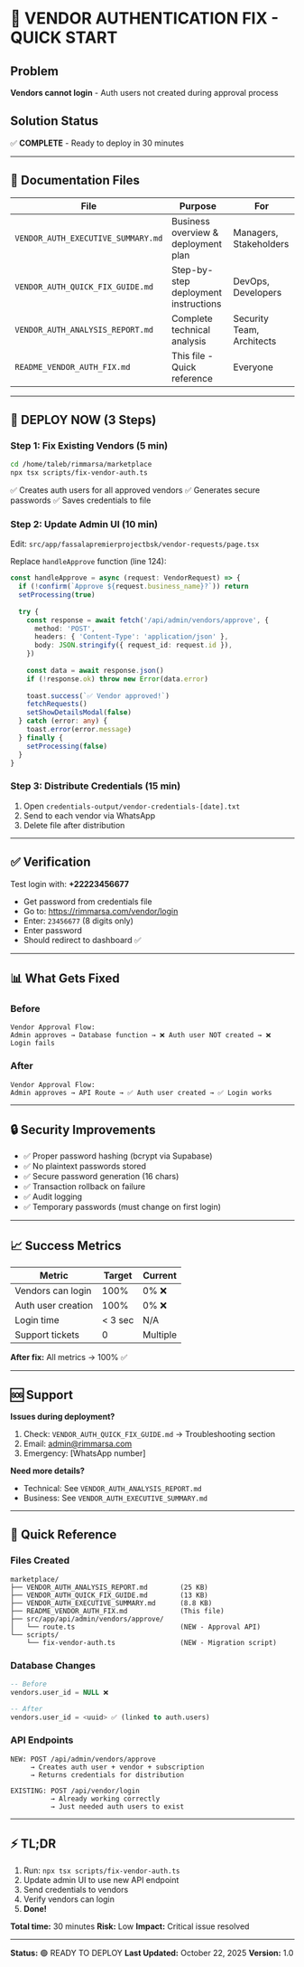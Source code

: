 # 🚨 VENDOR AUTHENTICATION FIX - QUICK START

## Problem
**Vendors cannot login** - Auth users not created during approval process

## Solution Status
✅ **COMPLETE** - Ready to deploy in 30 minutes

---

## 📁 Documentation Files

| File | Purpose | For |
|------|---------|-----|
| `VENDOR_AUTH_EXECUTIVE_SUMMARY.md` | Business overview & deployment plan | Managers, Stakeholders |
| `VENDOR_AUTH_QUICK_FIX_GUIDE.md` | Step-by-step deployment instructions | DevOps, Developers |
| `VENDOR_AUTH_ANALYSIS_REPORT.md` | Complete technical analysis | Security Team, Architects |
| `README_VENDOR_AUTH_FIX.md` | This file - Quick reference | Everyone |

---

## 🚀 DEPLOY NOW (3 Steps)

### Step 1: Fix Existing Vendors (5 min)
```bash
cd /home/taleb/rimmarsa/marketplace
npx tsx scripts/fix-vendor-auth.ts
```
✅ Creates auth users for all approved vendors
✅ Generates secure passwords
✅ Saves credentials to file

### Step 2: Update Admin UI (10 min)
Edit: `src/app/fassalapremierprojectbsk/vendor-requests/page.tsx`

Replace `handleApprove` function (line 124):
```typescript
const handleApprove = async (request: VendorRequest) => {
  if (!confirm(`Approve ${request.business_name}?`)) return
  setProcessing(true)
  
  try {
    const response = await fetch('/api/admin/vendors/approve', {
      method: 'POST',
      headers: { 'Content-Type': 'application/json' },
      body: JSON.stringify({ request_id: request.id }),
    })
    
    const data = await response.json()
    if (!response.ok) throw new Error(data.error)
    
    toast.success(`✅ Vendor approved!`)
    fetchRequests()
    setShowDetailsModal(false)
  } catch (error: any) {
    toast.error(error.message)
  } finally {
    setProcessing(false)
  }
}
```

### Step 3: Distribute Credentials (15 min)
1. Open `credentials-output/vendor-credentials-[date].txt`
2. Send to each vendor via WhatsApp
3. Delete file after distribution

---

## ✅ Verification

Test login with: **+22223456677**
- Get password from credentials file
- Go to: https://rimmarsa.com/vendor/login
- Enter: `23456677` (8 digits only)
- Enter password
- Should redirect to dashboard ✅

---

## 📊 What Gets Fixed

### Before
```
Vendor Approval Flow:
Admin approves → Database function → ❌ Auth user NOT created → ❌ Login fails
```

### After
```
Vendor Approval Flow:
Admin approves → API Route → ✅ Auth user created → ✅ Login works
```

---

## 🔒 Security Improvements

- ✅ Proper password hashing (bcrypt via Supabase)
- ✅ No plaintext passwords stored
- ✅ Secure password generation (16 chars)
- ✅ Transaction rollback on failure
- ✅ Audit logging
- ✅ Temporary passwords (must change on first login)

---

## 📈 Success Metrics

| Metric | Target | Current |
|--------|--------|---------|
| Vendors can login | 100% | 0% ❌ |
| Auth user creation | 100% | 0% ❌ |
| Login time | < 3 sec | N/A |
| Support tickets | 0 | Multiple |

**After fix:** All metrics → 100% ✅

---

## 🆘 Support

**Issues during deployment?**
1. Check: `VENDOR_AUTH_QUICK_FIX_GUIDE.md` → Troubleshooting section
2. Email: admin@rimmarsa.com
3. Emergency: [WhatsApp number]

**Need more details?**
- Technical: See `VENDOR_AUTH_ANALYSIS_REPORT.md`
- Business: See `VENDOR_AUTH_EXECUTIVE_SUMMARY.md`

---

## 🎯 Quick Reference

### Files Created
```
marketplace/
├── VENDOR_AUTH_ANALYSIS_REPORT.md        (25 KB)
├── VENDOR_AUTH_QUICK_FIX_GUIDE.md        (13 KB)
├── VENDOR_AUTH_EXECUTIVE_SUMMARY.md      (8.8 KB)
├── README_VENDOR_AUTH_FIX.md             (This file)
├── src/app/api/admin/vendors/approve/
│   └── route.ts                          (NEW - Approval API)
└── scripts/
    └── fix-vendor-auth.ts                (NEW - Migration script)
```

### Database Changes
```sql
-- Before
vendors.user_id = NULL ❌

-- After
vendors.user_id = <uuid> ✅ (linked to auth.users)
```

### API Endpoints
```
NEW: POST /api/admin/vendors/approve
     → Creates auth user + vendor + subscription
     → Returns credentials for distribution

EXISTING: POST /api/vendor/login
          → Already working correctly
          → Just needed auth users to exist
```

---

## ⚡ TL;DR

1. Run: `npx tsx scripts/fix-vendor-auth.ts`
2. Update admin UI to use new API endpoint
3. Send credentials to vendors
4. Verify vendors can login
5. **Done!**

**Total time:** 30 minutes
**Risk:** Low
**Impact:** Critical issue resolved

---

**Status:** 🟢 READY TO DEPLOY
**Last Updated:** October 22, 2025
**Version:** 1.0
